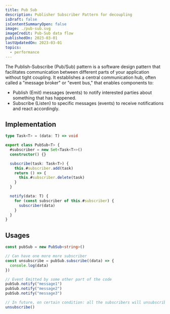 ```yaml
---
title: Pub Sub
description: Publisher Subscriber Pattern for decoupling
isDraft: false
isContentSummaryOpen: false
image: ./pub-sub.svg
imageCredit: Pub-Sub data flow
publishedOn: 2023-03-01
lastUpdatedOn: 2023-03-01
topics:
  - performance
---
```


The Publish-Subscribe (Pub/Sub) pattern is a software design pattern that facilitates communication between different parts of your application without tight coupling. It establishes a central communication hub, often called a "message broker" or "event bus," that enables components to:

- Publish (Emit) messages (events) to notify interested parties about something that has happened.
- Subscribe (Listen) to specific messages (events) to receive notifications and react accordingly.

## Implementation

```ts
type Task<T> = (data: T) => void

export class PubSub<T> {
  #subscriber = new Set<Task<T>>()
  constructor() {}

  subscribe(task: Task<T>) {
    this.#subscriber.add(task)
    return () => {
      this.#subscriber.delete(task)
    }
  }

  notify(data: T) {
    for (const subscriber of this.#subscriber) {
      subscriber(data)
    }
  }
}
```

## Usages

```ts
const pubSub = new PubSub<string>()

// Can have one more more subscriber
const unsubscribe = pubSub.subscribe((data) => {
  console.log(data)
})

// Event Emitted by some other part of the code
pubSub.notify("message1")
pubSub.notify("message2")
pubSub.notify("message3")

// In future, on certain condition: all the subscribers will unsubscribe
unsubscribe()
```
